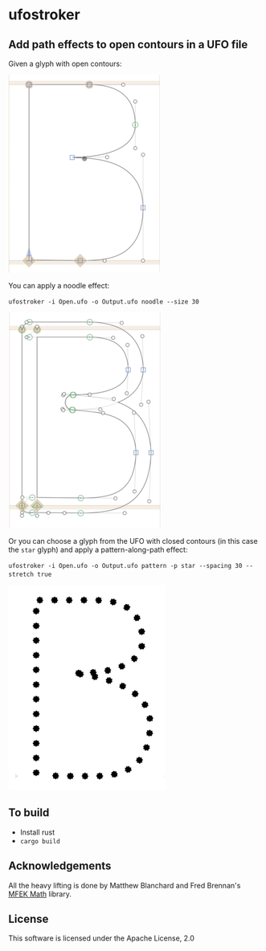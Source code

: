 # ufostroker

## Add path effects to open contours in a UFO file

Given a glyph with open contours:

![](open.png)

You can apply a noodle effect:

`ufostroker -i Open.ufo -o Output.ufo noodle --size 30`

![](noodle.png)

Or you can choose a glyph from the UFO with closed contours (in this case the `star` glyph) and apply a pattern-along-path effect:

`ufostroker -i Open.ufo -o Output.ufo pattern -p star --spacing 30 --stretch true`

![](pattern.png)

## To build

* Install rust
* `cargo build`

## Acknowledgements

All the heavy lifting is done by Matthew Blanchard and Fred Brennan's [MFEK Math](https://github.com/MFEK/math.rlib) library.

## License

This software is licensed under the Apache License, 2.0
